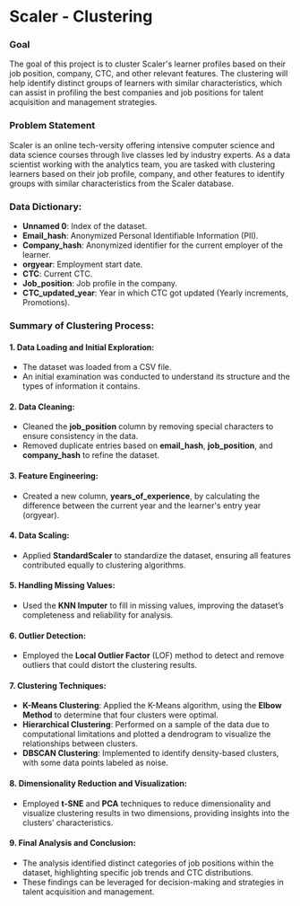 # Scaler - Clustering

### Goal
The goal of this project is to cluster Scaler's learner profiles based on their job position, company, CTC, and other relevant features. The clustering will help identify distinct groups of learners with similar characteristics, which can assist in profiling the best companies and job positions for talent acquisition and management strategies.

### Problem Statement
Scaler is an online tech-versity offering intensive computer science and data science courses through live classes led by industry experts. As a data scientist working with the analytics team, you are tasked with clustering learners based on their job profile, company, and other features to identify groups with similar characteristics from the Scaler database.

### Data Dictionary:
- **Unnamed 0**: Index of the dataset.
- **Email_hash**: Anonymized Personal Identifiable Information (PII).
- **Company_hash**: Anonymized identifier for the current employer of the learner.
- **orgyear**: Employment start date.
- **CTC**: Current CTC.
- **Job_position**: Job profile in the company.
- **CTC_updated_year**: Year in which CTC got updated (Yearly increments, Promotions).

### Summary of Clustering Process:

#### 1. Data Loading and Initial Exploration:
- The dataset was loaded from a CSV file.
- An initial examination was conducted to understand its structure and the types of information it contains.

#### 2. Data Cleaning:
- Cleaned the **job_position** column by removing special characters to ensure consistency in the data.
- Removed duplicate entries based on **email_hash**, **job_position**, and **company_hash** to refine the dataset.

#### 3. Feature Engineering:
- Created a new column, **years_of_experience**, by calculating the difference between the current year and the learner's entry year (orgyear).

#### 4. Data Scaling:
- Applied **StandardScaler** to standardize the dataset, ensuring all features contributed equally to clustering algorithms.

#### 5. Handling Missing Values:
- Used the **KNN Imputer** to fill in missing values, improving the dataset’s completeness and reliability for analysis.

#### 6. Outlier Detection:
- Employed the **Local Outlier Factor** (LOF) method to detect and remove outliers that could distort the clustering results.

#### 7. Clustering Techniques:
- **K-Means Clustering**: Applied the K-Means algorithm, using the **Elbow Method** to determine that four clusters were optimal.
- **Hierarchical Clustering**: Performed on a sample of the data due to computational limitations and plotted a dendrogram to visualize the relationships between clusters.
- **DBSCAN Clustering**: Implemented to identify density-based clusters, with some data points labeled as noise.

#### 8. Dimensionality Reduction and Visualization:
- Employed **t-SNE** and **PCA** techniques to reduce dimensionality and visualize clustering results in two dimensions, providing insights into the clusters’ characteristics.

#### 9. Final Analysis and Conclusion:
- The analysis identified distinct categories of job positions within the dataset, highlighting specific job trends and CTC distributions.
- These findings can be leveraged for decision-making and strategies in talent acquisition and management.

